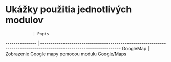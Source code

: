 # Ukážky použitia jednotlivých modulov

				| Popis
--------------- | ---------------------------------------------------------------------------------------------------------------------
GoogleMap		| Zobrazenie Google mapy pomocou modulu [Google/Maps](https://github.com/xxxmatko/xDev.Gis/blob/master/Google/Maps.js)